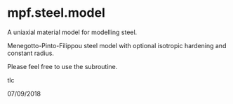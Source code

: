 # mpf.steel.model

A uniaxial material model for modelling steel.

Menegotto-Pinto-Filippou steel model with optional isotropic hardening and constant radius.

Please feel free to use the subroutine.

tlc

07/09/2018